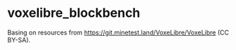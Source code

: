 # voxelibre_blockbench
Basing on resources from https://git.minetest.land/VoxeLibre/VoxeLibre (CC BY-SA).
